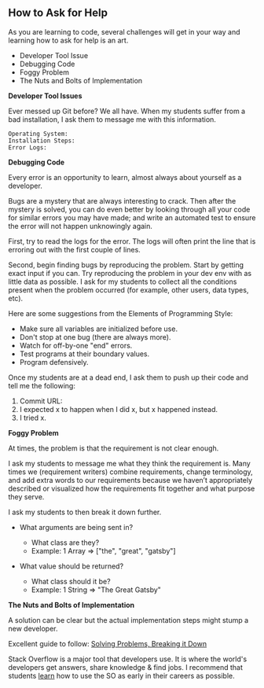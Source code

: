 ## How to Ask for Help

As you are learning to code, several challenges will get in your way and learning how to ask for help is an art.  

* Developer Tool Issue
* Debugging Code
* Foggy Problem
* The Nuts and Bolts of Implementation

__Developer Tool Issues__

Ever messed up Git before? We all have. When my students suffer from a bad installation, I ask them to message me with this information.

    Operating System:
    Installation Steps:
    Error Logs:

__Debugging Code__

Every error is an opportunity to learn, almost always about yourself as a developer.

Bugs are a mystery that are always interesting to crack. Then after the mystery is solved, you can do even better by looking through all your code for similar errors you may have made; and write an automated test to ensure the error will not happen unknowingly again.   

First, try to read the logs for the error. The logs will often print the line that is erroring out with the first couple of lines.

Second, begin finding bugs by reproducing the problem. Start by getting exact input if you can. Try reproducing the problem in your dev env with as little data as possible. I ask for my students to collect all the conditions present when the problem occurred (for example, other users, data types, etc).

Here are some suggestions from the Elements of Programming Style:

* Make sure all variables are initialized before use.
* Don't stop at one bug (there are always more).
* Watch for off-by-one "end" errors.
* Test programs at their boundary values.
* Program defensively.

Once my students are at a dead end, I ask them to push up their code and tell me the following:

1. Commit URL:
2. I expected x to happen when I did x, but x happened instead.
3. I tried x.

__Foggy Problem__

At times, the problem is that the requirement is not clear enough.

I ask my students to message me what they think the requirement is. Many times we (requirement writers) combine requirements, change terminology, and add extra words to our requirements because we haven’t appropriately described or visualized how the requirements fit together and what purpose they serve.

I ask my students to then break it down further.

* What arguments are being sent in?
  * What class are they?
  * Example: 1 Array => ["the", "great", "gatsby"]

* What value should be returned?   
  * What class should it be?
  * Example: 1 String => "The Great Gatsby"

__The Nuts and Bolts of Implementation__         

A solution can be clear but the actual implementation steps might stump a new developer.

Excellent guide to follow: [Solving Problems, Breaking it Down](https://simpleprogrammer.com/2011/01/08/solving-problems-breaking-it-down/)

Stack Overflow is a major tool that developers use. It is where the world's developers get answers, share knowledge & find jobs. I recommend that students [learn](http://stackoverflow.com/tour) how to use the SO as early in their careers as possible. 
